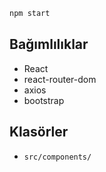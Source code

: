 ```bash
npm start
```

## Bağımlılıklar

- React
- react-router-dom
- axios
- bootstrap

## Klasörler

- `src/components/`
